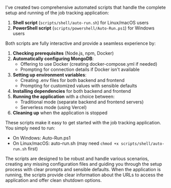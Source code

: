 I've created two comprehensive automated scripts that handle the complete setup and running of the job tracking application:

1. **Shell script** (`scripts/shell/auto-run.sh`) for Linux/macOS users
2. **PowerShell script** (`scripts/powershell/Auto-Run.ps1`) for Windows users

Both scripts are fully interactive and provide a seamless experience by:

1. **Checking prerequisites** (Node.js, npm, Docker)
2. **Automatically configuring MongoDB**:
   - Offering to use Docker (creating docker-compose.yml if needed)
   - Prompting for connection details if Docker isn't available
3. **Setting up environment variables**:
   - Creating .env files for both backend and frontend
   - Prompting for customized values with sensible defaults
4. **Installing dependencies** for both backend and frontend
5. **Running the application** with a choice between:
   - Traditional mode (separate backend and frontend servers)
   - Serverless mode (using Vercel)
6. **Cleaning up** when the application is stopped

These scripts make it easy to get started with the job tracking application. You simply need to run:

- On Windows: Auto-Run.ps1
- On Linux/macOS: auto-run.sh (may need `chmod +x scripts/shell/auto-run.sh` first)

The scripts are designed to be robust and handle various scenarios, creating any missing configuration files and guiding you through the setup process with clear prompts and sensible defaults. When the application is running, the scripts provide clear information about the URLs to access the application and offer clean shutdown options.